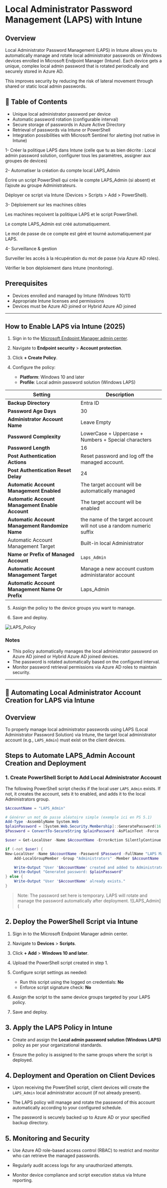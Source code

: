 # Local Administrator Password Management (LAPS) with Intune

## Overview

Local Administrator Password Management (LAPS) in Intune allows you to automatically manage and rotate local administrator passwords on Windows devices enrolled in Microsoft Endpoint Manager (Intune). Each device gets a unique, complex local admin password that is rotated periodically and securely stored in Azure AD.

This improves security by reducing the risk of lateral movement through shared or static local admin passwords.

## 📘 Table of Contents

- Unique local administrator password per device
- Automatic password rotation (configurable interval)
- Secure storage of passwords in Azure Active Directory
- Retrieval of passwords via Intune or PowerShell
- Integration possibilities with Microsoft Sentinel for alerting (not native in Intune)

1- Créer la politique LAPS dans Intune
(celle que tu as bien décrite : Local admin password solution, configurer tous les paramètres, assigner aux groupes de devices)

2- Automatiser la création du compte local LAPS_Admin

Écrire un script PowerShell qui crée le compte LAPS_Admin (si absent) et l’ajoute au groupe Administrateurs.

Déployer ce script via Intune (Devices > Scripts > Add > PowerShell).

3- Déploiement sur les machines cibles

Les machines reçoivent la politique LAPS et le script PowerShell.

Le compte LAPS_Admin est créé automatiquement.

Le mot de passe de ce compte est géré et tourné automatiquement par LAPS.

4- Surveillance & gestion

Surveiller les accès à la récupération du mot de passe (via Azure AD roles).

Vérifier le bon déploiement dans Intune (monitoring).

## Prerequisites

- Devices enrolled and managed by Intune (Windows 10/11)
- Appropriate Intune licenses and permissions
- Devices must be Azure AD joined or Hybrid Azure AD joined

---

## How to Enable LAPS via Intune (2025)

1. Sign in to the [Microsoft Endpoint Manager admin center](https://endpoint.microsoft.com).

2. Navigate to **Endpoint security** > **Account protection**.

3. Click **+ Create Policy**.

4. Configure the policy:
   - **Platform**: Windows 10 and later
   - **Profile**: Local admin password solution (Windows LAPS)

| Setting                                          | Description                                                                                             
|--------------------------------------------------|----------------------------------------------------------------------------------------------------------
| **Backup Directory**                             | Entra ID                                                                                                 |
| **Password Age Days**                            | 30                                                                                                        |
| **Administrator Account Name**                   | Leave Empty                                                                                              | 
| **Password Complexity**                          | LowerCase + Uppercase + Numbers + Special characters                                                     | 
| **Password Length**                              | 16                                                                                                       | 
| **Post Authentication Actions**                  | Reset password and log off the managed account.                                                          | 
| **Post Authentication Reset Delay**              | 24                                                                                                       |
| **Automatic Account Management Enabled**         | The target account will be automatically managed                                                         | 
| **Automatic Account Management Enable Account**  | The target account will be enabled                                                                       | 
| **Automatic Account Management Randomize Name**  | the name of the target account will not use a random numeric suffix                                      | 
| Automatic Account Management Target              | Built-in local Administrator                                                                             | 
| **Name or Prefix of Managed Account**            | `Laps_Admin`                                                                           | 
| **Automatic Account Management Target**          | Manage a new account custom administarator account                                                       | 
| **Automatic Account Management Name Or Prefix**  |  Laps_Admin                                                                                              | 

5. Assign the policy to the device groups you want to manage.

6. Save and deploy.

![LAPS_Policy](https://github.com/AliChoukatli/CyberShield-Enterprise/blob/main/05_Zero_Trust_%26_Security_Hardening/Screenshots/LAPS_Policy.png)


### Notes

- This policy automatically manages the local administrator password on Azure AD joined or Hybrid Azure AD joined devices.
- The password is rotated automatically based on the configured interval.
- Monitor password retrieval permissions via Azure AD roles to maintain security.


---

## 🔐 Automating Local Administrator Account Creation for LAPS via Intune

## Overview

To properly manage local administrator passwords using LAPS (Local Administrator Password Solution) via Intune, the target local administrator account (e.g., `LAPS_Admin`) must exist on the client devices. 

## Steps to Automate LAPS_Admin Account Creation and Deployment

### 1. Create PowerShell Script to Add Local Administrator Account

The following PowerShell script checks if the local user `LAPS_Admin` exists. If not, it creates the account, sets it to enabled, and adds it to the local Administrators group.

```powershell
$AccountName = "LAPS_Admin"

# Générer un mot de passe aléatoire simple (exemple ici en PS 5.1)
Add-Type -AssemblyName System.Web
$plainPassword = [System.Web.Security.Membership]::GeneratePassword(16,3)
$Password = ConvertTo-SecureString $plainPassword -AsPlainText -Force

$user = Get-LocalUser -Name $AccountName -ErrorAction SilentlyContinue

if (-not $user) {
New-LocalUser -Name $AccountName -Password $Password -FullName "LAPS Managed Admin Account" -Description "Account managed by LAPS via Intune" -PasswordNeverExpires:$true -AccountNeverExpires:$true
    Add-LocalGroupMember -Group "Administrators" -Member $AccountName

    Write-Output "User '$AccountName' created and added to Administrators group."
    Write-Output "Generated password: $plainPassword"
} else {
    Write-Output "User '$AccountName' already exists."
}
```
> Note: The password set here is temporary. LAPS will rotate and manage the password automatically after deployment.
![LAPS_Admin](

## 2. Deploy the PowerShell Script via Intune

1. Sign in to the Microsoft Endpoint Manager admin center.

2. Navigate to **Devices** > **Scripts**.

3. Click **+ Add** > **Windows 10 and later**.

4. Upload the PowerShell script created in step 1.

5. Configure script settings as needed:  
   - Run this script using the logged on credentials: **No**  
   - Enforce script signature check: **No**

6. Assign the script to the same device groups targeted by your LAPS policy.

7. Save and deploy.


## 3. Apply the LAPS Policy in Intune

- Create and assign the **Local admin password solution (Windows LAPS)** policy as per your organizational standards.

- Ensure the policy is assigned to the same groups where the script is deployed.


## 4. Deployment and Operation on Client Devices

- Upon receiving the PowerShell script, client devices will create the `LAPS_Admin` local administrator account (if not already present).

- The LAPS policy will manage and rotate the password of this account automatically according to your configured schedule.

- The password is securely backed up to Azure AD or your specified backup directory.


## 5. Monitoring and Security

- Use Azure AD role-based access control (RBAC) to restrict and monitor who can retrieve the managed passwords.

- Regularly audit access logs for any unauthorized attempts.

- Monitor device compliance and script execution status via Intune reporting.
